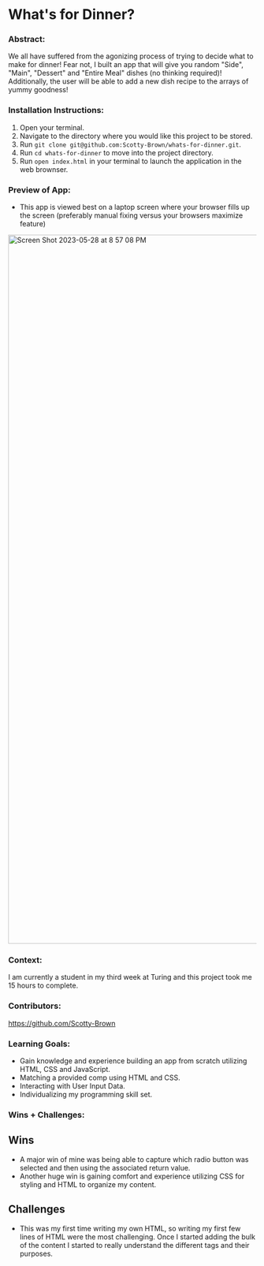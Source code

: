 # What's for Dinner? 

### Abstract:
We all have suffered from the agonizing process of trying to decide what to make for dinner! Fear not, I built an app that 
will give you random "Side", "Main", "Dessert" and "Entire Meal" dishes (no thinking required)! Additionally, the user will be able to 
add a new dish recipe to the arrays of yummy goodness!

### Installation Instructions:
1. Open your terminal.
2. Navigate to the directory where you would like this project to be stored.
3. Run `git clone git@github.com:Scotty-Brown/whats-for-dinner.git`.
4. Run `cd whats-for-dinner` to move into the project directory.
5. Run `open index.html` in your terminal to launch the application in the web brownser. 

### Preview of App:
* This app is viewed best on a laptop screen where your browser fills up the screen (preferably manual fixing versus your browsers maximize feature) 
<img width="1438" alt="Screen Shot 2023-05-28 at 8 57 08 PM" src="https://github.com/Scotty-Brown/whats-for-dinner/assets/130028791/11b2d474-8d9f-4381-a689-00e6090cb909">


### Context:
I am currently a student in my third week at Turing and this project took me 15 hours to complete.

### Contributors:
https://github.com/Scotty-Brown

### Learning Goals:
- Gain knowledge and experience building an app from scratch utilizing HTML, CSS and JavaScript.
- Matching a provided comp using HTML and CSS.
- Interacting with User Input Data.
- Individualizing my programming skill set.

### Wins + Challenges:
## Wins
- A major win of mine was being able to capture which radio button was selected and then using the associated return value.
- Another huge win is gaining comfort and experience utilizing CSS for styling and HTML to organize my content.

## Challenges
- This was my first time writing my own HTML, so writing my first few lines of HTML were the most challenging. Once I started adding the bulk of the content I started to really understand the different tags and their purposes.

